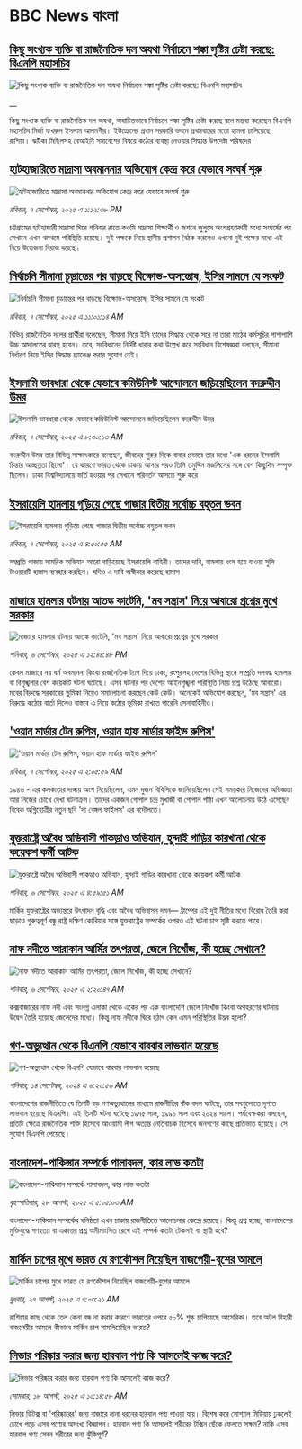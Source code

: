 # BBC News বাংলা## [কিছু সংখ্যক ব্যক্তি বা রাজনৈতিক দল অযথা নির্বাচনে শঙ্কা সৃষ্টির চেষ্টা করছে: বিএনপি মহাসচিব](https://www.bbc.co.uk/bengali/live/c3drek5y9zdt?at_medium=RSS&at_campaign=rss?at_campaign=githubrss)![কিছু সংখ্যক ব্যক্তি বা রাজনৈতিক দল অযথা নির্বাচনে শঙ্কা সৃষ্টির চেষ্টা করছে: বিএনপি মহাসচিব](https://ichef.bbci.co.uk/ace/standard/240/cpsprodpb/2373/live/63ac00e0-8c04-11f0-9cf6-cbf3e73ce2b9.jpg)__কিছু সংখ্যক ব্যক্তি বা রাজনৈতিক দল অযথা, অযাচিতভাবে নির্বাচনে শঙ্কা সৃষ্টির চেষ্টা করছে বলে মন্তব্য করেছেন বিএনপি মহাসচিব মির্জা ফখরুল ইসলাম আলমগীর। ইউক্রেনের প্রধান সরকারি ভবনে প্রথমবারের মতো হামলা চালিয়েছে রাশিয়া। ঝটিকা মিছিলসহ বেআইনি সমাবেশের বিষয়ে কঠোর ব্যবস্থা নেওয়ার সিদ্ধান্ত উপদেষ্টা পরিষদের।## [হাটহাজারিতে মাদ্রাসা অবমাননার অভিযোগ কেন্দ্র করে যেভাবে সংঘর্ষ শুরু](https://www.bbc.com/bengali/articles/cq8evz81kp7o?at_medium=RSS&at_campaign=rss?at_campaign=githubrss)![হাটহাজারিতে মাদ্রাসা অবমাননার অভিযোগ কেন্দ্র করে যেভাবে সংঘর্ষ শুরু](https://ichef.bbci.co.uk/ace/ws/240/cpsprodpb/bd6b/live/374a7d60-8bdc-11f0-b391-6936825093bd.jpg)_রবিবার, ৭ সেপ্টেম্বর, ২০২৫ এ ১:১২:৩৮ PM_চট্টগ্রামের হাটহাজারী মাদ্রাসা ঘিরে শনিবার রাতে কওমি মাদ্রাসা শিক্ষার্থী ও জশনে জুলুসে অংশগ্রহণকারী মধ্যে সংঘর্ষের পর সেখানে এখন থমথমে পরিস্থিতি রয়েছে। দুই পক্ষকে নিয়ে স্থানীয় প্রশাসন বৈঠক করলেও এখনো দুই পক্ষের মধ্যে এই নিয়ে উত্তেজনা বিরাজ করছে।## [নির্বাচনি সীমানা চূড়ান্তের পর বাড়ছে বিক্ষোভ-অসন্তোষ, ইসির সামনে যে সংকট ](https://www.bbc.com/bengali/articles/cwydv87w216o?at_medium=RSS&at_campaign=rss?at_campaign=githubrss)![নির্বাচনি সীমানা চূড়ান্তের পর বাড়ছে বিক্ষোভ-অসন্তোষ, ইসির সামনে যে সংকট ](https://ichef.bbci.co.uk/ace/ws/240/cpsprodpb/558f/live/d6846410-8b3a-11f0-9cf6-cbf3e73ce2b9.jpg)_রবিবার, ৭ সেপ্টেম্বর, ২০২৫ এ ১১:০১:১৪ AM_বিভিন্ন রাজনৈতিক দলের প্রার্থীরা বলেছেন, সীমানা নিয়ে ইসি তাদের সিদ্ধান্ত থেকে সরে না তারা মাঠের কর্মসূচির পাশাপাশি উচ্চ আদালতের দ্বারস্থ হবেন। তবে, সংবিধানের নির্দিষ্ট ধারার কথা উল্লেখ করে সংবিধান বিশেষজ্ঞরা বলছেন, সীমানা নির্ধারণ নিয়ে ইসির সিদ্ধান্ত চ্যালেঞ্জ করার সুযোগ নেই।## [ইসলামি ভাবধারা থেকে যেভাবে কমিউনিস্ট আন্দোলনে জড়িয়েছিলেন বদরুদ্দীন উমর ](https://www.bbc.com/bengali/articles/cgmzv1ldpvdo?at_medium=RSS&at_campaign=rss?at_campaign=githubrss)![ইসলামি ভাবধারা থেকে যেভাবে কমিউনিস্ট আন্দোলনে জড়িয়েছিলেন বদরুদ্দীন উমর ](https://ichef.bbci.co.uk/ace/ws/240/cpsprodpb/2320/live/1707f220-8bba-11f0-9513-6500cffb25f5.jpg)_রবিবার, ৭ সেপ্টেম্বর, ২০২৫ এ ৮:৩০:১৩ AM_বদরুদ্দীন উমর তার বিভিন্ন সাক্ষাৎকারে বলেছেন, জীবনের শুরুর দিকে বাবার প্রভাবে তার মধ্যে 'এক ধরনের ইসলামি চিন্তার আচ্ছন্নতা ছিলো'। যে কারণে ভারত থেকে ঢাকায় আসার পরও তিনি তমুদ্দিন মজলিসের সঙ্গে বেশ কিছুদিন সম্পৃক্ত ছিলেন। ঢাকা বিশ্ববিদ্যালয়ে ভর্তি হওয়ার পর সেখানে পরিবর্তন আসতে শুরু করে।## [ইসরায়েলি হামলায় গুড়িয়ে গেছে গাজার দ্বিতীয় সর্বোচ্চ বহুতল ভবন](https://www.bbc.com/bengali/articles/cqxzw9qd2n8o?at_medium=RSS&at_campaign=rss?at_campaign=githubrss)![ইসরায়েলি হামলায় গুড়িয়ে গেছে গাজার দ্বিতীয় সর্বোচ্চ বহুতল ভবন](https://ichef.bbci.co.uk/ace/ws/240/cpsprodpb/d156/live/83db90e0-8b98-11f0-9cf6-cbf3e73ce2b9.jpg)_রবিবার, ৭ সেপ্টেম্বর, ২০২৫ এ ৪:৫০:৫৫ AM_সম্প্রতি গাজায় সামরিক অভিযান আরো বাড়িয়েছে ইসরায়েলি বাহিনী। তাদের দাবি, হামলায় ধংস হয়ে যাওয়া সুসি টাওয়ারটি হামাস ব্যবহার করছিল। যদিও এ দাবি অস্বীকার করেছে হামাস।## [মাজারে হামলার ঘটনায় আতঙ্ক কাটেনি, 'মব সন্ত্রাস' নিয়ে আবারো প্রশ্নের মুখে সরকার](https://www.bbc.com/bengali/articles/cn4wyd3wyndo?at_medium=RSS&at_campaign=rss?at_campaign=githubrss)![মাজারে হামলার ঘটনায় আতঙ্ক কাটেনি, 'মব সন্ত্রাস' নিয়ে আবারো প্রশ্নের মুখে সরকার](https://ichef.bbci.co.uk/ace/ws/240/cpsprodpb/2bf2/live/75aca2a0-8b09-11f0-9a92-61c69444c65a.jpg)_শনিবার, ৬ সেপ্টেম্বর, ২০২৫ এ ১২:৪৪:৪৮ PM_কেবল মাজারে নয় ধর্ম অবমাননা কিংবা রাজনৈতিক ট্যাগ দিয়ে ঢাকা, রংপুরসহ দেশের বিভিন্ন স্থানে সম্প্রতি দলবদ্ধ হামলার বা বিশৃঙ্খলার বেশ কয়েকটি ঘটনা ঘটেছে। এসব ঘটনার পর দেশের আইনশৃঙ্খলা পরিস্থিতি নিয়ে প্রশ্ন উঠেছে আবারো। মবের বিরুদ্ধে সরকারের ভূমিকা নিয়েও সমালোচনা করছেন কেউ কেউ। অনেকেই অভিযোগ করছেন, 'মব সন্ত্রাস' এর বিরুদ্ধে কঠোর বার্তা দিলেও বাস্তবে এ নিয়ে কঠোর ভূমিকা রাখতে পারেনি সেনাবাহিনীও।## ['ওয়ান মার্ডার টেন রুপিস, ওয়ান হাফ মার্ডার ফাইভ রুপিস'](https://www.bbc.com/bengali/articles/c2djwlry72xo?at_medium=RSS&at_campaign=rss?at_campaign=githubrss)!['ওয়ান মার্ডার টেন রুপিস, ওয়ান হাফ মার্ডার ফাইভ রুপিস'](https://ichef.bbci.co.uk/ace/ws/240/cpsprodpb/4a52/live/18d84df0-83ba-11f0-ab3e-bd52082cd0ae.jpg)_রবিবার, ৭ সেপ্টেম্বর, ২০২৫ এ ২:০৫:৫৯ AM_১৯৪৬ - এর কলকাতার দাঙ্গায় অংশ নিয়েছিলেন, এমন দুজন বিবিসিকে জানিয়েছিলেন সেই সময়কার নিজেদের অভিজ্ঞতা আর নিজের চোখে দেখা ঘটনাক্রম। তাদের একজন গোপাল চন্দ্র মুখার্জী বা গোপাল পাঁঠা এখন আলোচনায় উঠে এসেছেন বিবেক অগ্নিহোত্রীর নতুন ছবি 'দ্য বেঙ্গল ফাইলস' এর বদৌলতে।## [যুক্তরাষ্ট্রে অবৈধ অভিবাসী পাকড়াও অভিযান, হুন্দাই গাড়ির কারখানা থেকে কয়েকশ কর্মী আটক](https://www.bbc.com/bengali/articles/cly928ve2lgo?at_medium=RSS&at_campaign=rss?at_campaign=githubrss)![যুক্তরাষ্ট্রে অবৈধ অভিবাসী পাকড়াও অভিযান, হুন্দাই গাড়ির কারখানা থেকে কয়েকশ কর্মী আটক](https://ichef.bbci.co.uk/ace/ws/240/cpsprodpb/bdad/live/b532ab00-8ad1-11f0-aac3-89eb0eb0ce4d.jpg)_শনিবার, ৬ সেপ্টেম্বর, ২০২৫ এ ৪:৫৯:৫১ AM_মার্কিন যুক্তরাষ্ট্রের অভ্যন্তরে উৎপাদন বৃদ্ধি এবং অবৈধ অভিবাসন দমন–– ট্রাম্পের এই দুই নীতির মধ্যে বিরোধ তৈরি করা ছাড়াও গুরুত্বপূর্ণ বন্ধু রাষ্ট্র দক্ষিণ কোরিয়ার সঙ্গে যুক্তরাষ্ট্রের সম্পর্কের ওপরও এই ঘটনা চাপ সৃষ্টি করতে পারে।## [নাফ নদীতে আরাকান আর্মির তৎপরতা,  জেলে নিখোঁজ, কী হচ্ছে সেখানে?](https://www.bbc.com/bengali/articles/c99g028k04zo?at_medium=RSS&at_campaign=rss?at_campaign=githubrss)![নাফ নদীতে আরাকান আর্মির তৎপরতা,  জেলে নিখোঁজ, কী হচ্ছে সেখানে?](https://ichef.bbci.co.uk/ace/ws/240/cpsprodpb/8afb/live/c21fe3b0-89ae-11f0-978f-c724dfaf4309.jpg)_শনিবার, ৬ সেপ্টেম্বর, ২০২৫ এ ২:২০:৪৭ AM_কক্সবাজারের নাফ নদী এবং সংলগ্ন এলাকা থেকে একের পর এক বাংলাদেশি জেলে নিখোঁজ কিংবা অপহরণের ঘটনায় উদ্বেগ তৈরি হয়েছে জেলেদের মধ্যে। কিন্তু নাফ নদীকে ঘিরে হঠাৎ কেন এমন পরিস্থিতির উদ্ভব হলো?## [গণ-অভ্যুত্থান থেকে বিএনপি যেভাবে বারবার লাভবান হয়েছে](https://www.bbc.com/bengali/articles/c74j271n0pzo?at_medium=RSS&at_campaign=rss?at_campaign=githubrss)![গণ-অভ্যুত্থান থেকে বিএনপি যেভাবে বারবার লাভবান হয়েছে](https://ichef.bbci.co.uk/ace/ws/240/cpsprodpb/2225/live/23ccad70-7022-11ef-8f0e-158a0a407ec6.jpg)_শনিবার, ১৪ সেপ্টেম্বর, ২০২৪ এ ৬:২০:৫৬ AM_বাংলাদেশের রাজনীতিতে যে তিনটি বড় গণঅভ্যুত্থানের মাধ্যমে রাজনীতির বাঁক বদল ঘটেছে, তার সবগুলোতে দৃশ্যত লাভবান হয়েছে বিএনপি। এই তিনটি ঘটনা ঘটেছে ১৯৭৫ সাল, ১৯৯০ সাল এবং ২০২৪ সালে। পর্যবেক্ষকরা বলছেন, প্রতিটি ক্ষেত্রে রাজনৈতিক শক্তি হিসেবে আওয়ামী লীগ অত্যন্ত নেতিবাচক হিসেবে জনগণের কাছে প্রতিভাত হয়েছে। সে সুযোগ বিএনপি পেয়েছে।## [বাংলাদেশ-পাকিস্তান সম্পর্কে পালাবদল, কার লাভ কতটা](https://www.bbc.com/bengali/articles/cjr1xy75nwxo?at_medium=RSS&at_campaign=rss?at_campaign=githubrss)![বাংলাদেশ-পাকিস্তান সম্পর্কে পালাবদল, কার লাভ কতটা](https://ichef.bbci.co.uk/ace/ws/240/cpsprodpb/a61e/live/d95888c0-8391-11f0-ab3e-bd52082cd0ae.jpg)_বৃহস্পতিবার, ২৮ আগস্ট, ২০২৫ এ ৫:০৫:০৩ AM_বাংলাদেশ-পাকিস্তান সম্পর্কের ঘনিষ্ঠতা এখন ঢাকায় রাজনীতিতে আলোচনার কেন্দ্রে রয়েছে। কিন্তু প্রশ্ন হচ্ছে, বাংলাদেশের মুক্তিযুদ্ধে গণহত্যা বা একাত্তর প্রশ্ন অমীমাংসিত রেখে এই সম্পর্ক কতটা টেকসই বা স্থায়ী হবে?## [মার্কিন চাপের মুখে ভারত যে রণকৌশল নিয়েছিল বাজপেয়ী-বুশের আমলে ](https://www.bbc.com/bengali/articles/ce937dl32kro?at_medium=RSS&at_campaign=rss?at_campaign=githubrss)![মার্কিন চাপের মুখে ভারত যে রণকৌশল নিয়েছিল বাজপেয়ী-বুশের আমলে ](https://ichef.bbci.co.uk/ace/ws/240/cpsprodpb/519f/live/4ac33250-82a0-11f0-a34f-318be3fb0481.jpg)_বুধবার, ২৭ আগস্ট, ২০২৫ এ ৭:০৩:২১ AM_রাশিয়ার কাছ থেকে তেল কেনা বন্ধ না করার কারণে ভারতের ওপরে ৫০% শুল্ক চাপিয়েছে আমেরিকা। তবে অটল বিহারী বাজপেয়ীর আমলে কীভাবে মার্কিন চাপ সামলিয়েছিল ভারত?## [লিভার পরিষ্কার করার জন্য হারবাল পণ্য কি আসলেই কাজ করে?](https://www.bbc.com/bengali/articles/c93dqkeqwzyo?at_medium=RSS&at_campaign=rss?at_campaign=githubrss)![লিভার পরিষ্কার করার জন্য হারবাল পণ্য কি আসলেই কাজ করে?](https://ichef.bbci.co.uk/ace/ws/240/cpsprodpb/2c5b/live/0b601110-6f99-11f0-af20-030418be2ca5.jpg)_সোমবার, ১৮ আগস্ট, ২০২৫ এ ১০:১৪:৫৮ AM_লিভার ডিটক্স বা 'পরিষ্কারের' জন্য বাজারে নানা ধরনের হারবাল পণ্য পাওয়া যায়। বিশেষ করে সোশ্যাল মিডিয়ায় ঢুকলেই চোখে পড়ে এসব পণ্যের অসংখ্য বিজ্ঞাপন। হারবাল পণ্য কি আসলেই শরীরের টক্সিন ছেঁকে ফেলতে সক্ষম? নাকি এসব হারবাল পণ্য সেবন শরীরের জন্য ঝুঁকিপূর্ণ?